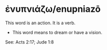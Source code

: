 # ἐνυπνιάζω/enupniazō
This word is an action. It is a verb.

* This word means to dream or have a vision. 

See: Acts 2:17; Jude 1:8

